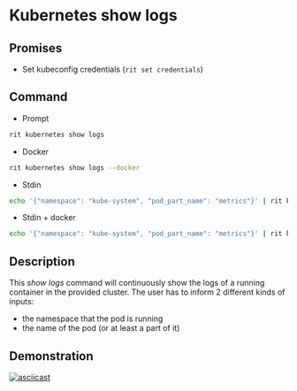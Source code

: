 # Kubernetes show logs

## Promises
- Set kubeconfig credentials (`rit set credentials`)

## Command
- Prompt
```bash
rit kubernetes show logs
```

- Docker
```bash
rit kubernetes show logs --docker
```

- Stdin
```bash
echo '{"namespace": "kube-system", "pod_part_name": "metrics"}' | rit kubernetes show logs --stdin
```

- Stdin + docker
```bash
echo '{"namespace": "kube-system", "pod_part_name": "metrics"}' | rit kubernetes show logs --stdin --docker
```

## Description

This _show logs_ command will continuously show the logs of a running container in the provided cluster. The user has to inform 2 different kinds of inputs:
- the namespace that the pod is running
- the name of the pod (or at least a part of it)

## Demonstration

[![asciicast](https://asciinema.org/a/0o64yCJFCsFE6OHJpLBObtyuS.svg)](https://asciinema.org/a/0o64yCJFCsFE6OHJpLBObtyuS)
